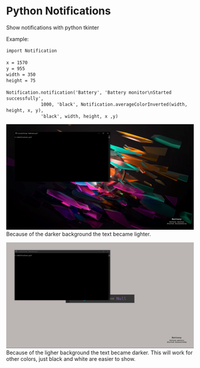 # Python Notifications
 Show notifications with python tkinter

Example:
```
import Notification

x = 1570
y = 955
width = 350
height = 75

Notification.notification('Battery', 'Battery monitor\nStarted successfully',
             1000, 'black', Notification.averageColorInverted(width, height, x, y),
             'black', width, height, x ,y)
```
![Dark background](https://github.com/IntrovertedCoder/Python-Notifications/blob/master/Dark%20background%20test.png)
Because of the darker background the text became lighter.

![Light background](https://github.com/IntrovertedCoder/Python-Notifications/blob/master/Light%20background%20test.png)
Because of the ligher background the text became darker.
This will work for other colors, just black and white are easier to show.
